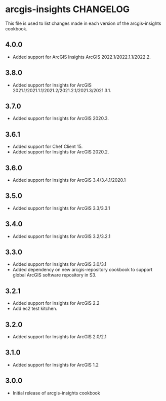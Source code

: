 # arcgis-insights CHANGELOG

This file is used to list changes made in each version of the arcgis-insights cookbook.

## 4.0.0
- Added support for ArcGIS Insights ArcGIS 2022.1/2022.1.1/2022.2.

## 3.8.0
- Added support for Insights for ArcGIS 2021.1/2021.1.1/2021.2/2021.2.1/2021.3/2021.3.1.

## 3.7.0
- Added support for Insights for ArcGIS 2020.3.

## 3.6.1
- Added support for Chef Client 15.
- Added support for Insights for ArcGIS 2020.2.

## 3.6.0
- Added support for Insights for ArcGIS 3.4/3.4.1/2020.1

## 3.5.0
- Added support for Insights for ArcGIS 3.3/3.3.1

## 3.4.0
- Added support for Insights for ArcGIS 3.2/3.2.1

## 3.3.0
- Added support for Insights for ArcGIS 3.0/3.1
- Added dependency on new arcgis-repository cookbook to support global ArcGIS software repository in S3.

## 3.2.1
- Added support for Insights for ArcGIS 2.2
- Add ec2 test kitchen.

## 3.2.0
- Added support for Insights for ArcGIS 2.0/2.1

## 3.1.0
- Added support for Insights for ArcGIS 1.2

## 3.0.0
- Initial release of arcgis-insights cookbook
